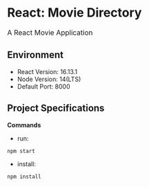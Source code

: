 # React: Movie Directory

<span style="font-size: 16px;">A React Movie Application</span>

## Environment

- React Version: 16.13.1
- Node Version: 14(LTS)
- Default Port: 8000

## Project Specifications

**Commands**

- run:

```bash
npm start
```

- install:

```bash
npm install
```
